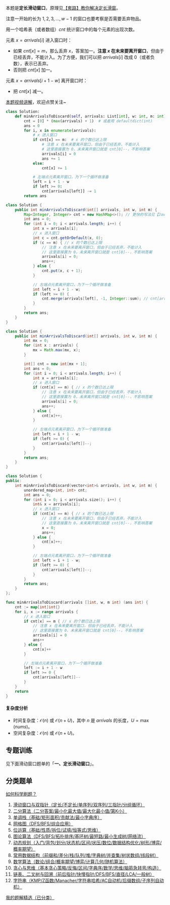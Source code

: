 本题是**定长滑动窗口**，原理见[【套路】教你解决定长滑窗](https://leetcode.cn/problems/maximum-number-of-vowels-in-a-substring-of-given-length/solutions/2809359/tao-lu-jiao-ni-jie-jue-ding-chang-hua-ch-fzfo/)。

注意一开始的长为 $1,2,3,\dots,w-1$ 的窗口也要考察是否需要丢弃物品。

用一个哈希表（或者数组）$\textit{cnt}$ 统计窗口中的每个元素的出现次数。

元素 $x = \textit{arrivals}[i]$ 进入窗口时：

- 如果 $\textit{cnt}[x]=m$，那么丢弃 $x$，答案加一。**注意 $x$ 在未来要离开窗口**，但由于已经丢弃，不能计入。为了方便，我们可以把 $\textit{arrivals}[i]$ 改成 $0$（或者负数），表示已丢弃。
- 否则把 $\textit{cnt}[x]$ 加一。

元素 $x = \textit{arrivals}[i+1-w]$ 离开窗口时：

- 把 $\textit{cnt}[x]$ 减一。

[本题视频讲解](https://www.bilibili.com/video/BV1TXHZzUE3K/?t=2m11s)，欢迎点赞关注~

```py [sol-Python3]
class Solution:
    def minArrivalsToDiscard(self, arrivals: List[int], w: int, m: int) -> int:
        cnt = [0] * (max(arrivals) + 1)  # 或者用 defaultdict(int)
        ans = 0
        for i, x in enumerate(arrivals):
            # x 进入窗口
            if cnt[x] == m:  # x 的个数已达上限
                # 注意 x 在未来要离开窗口，但由于已经丢弃，不能计入
                # 这里直接置为 0，未来离开窗口就是 cnt[0]--，不影响答案
                arrivals[i] = 0
                ans += 1
            else:
                cnt[x] += 1

            # 左端点元素离开窗口，为下一个循环做准备
            left = i + 1 - w
            if left >= 0:
                cnt[arrivals[left]] -= 1
        return ans
```

```java [sol-Java]
class Solution {
    public int minArrivalsToDiscard(int[] arrivals, int w, int m) {
        Map<Integer, Integer> cnt = new HashMap<>(); // 更快的写法见【Java 数组】
        int ans = 0;
        for (int i = 0; i < arrivals.length; i++) {
            int x = arrivals[i];
            // x 进入窗口
            int c = cnt.getOrDefault(x, 0);
            if (c == m) { // x 的个数已达上限
                // 注意 x 在未来要离开窗口，但由于已经丢弃，不能计入
                // 这里直接置为 0，未来离开窗口就是 cnt[0]--，不影响答案
                arrivals[i] = 0;
                ans++;
            } else {
                cnt.put(x, c + 1);
            }

            // 左端点元素离开窗口，为下一个循环做准备
            int left = i + 1 - w;
            if (left >= 0) {
                cnt.merge(arrivals[left], -1, Integer::sum); // cnt[arrivals[left]]--
            }
        }
        return ans;
    }
}
```

```java [sol-Java 数组]
class Solution {
    public int minArrivalsToDiscard(int[] arrivals, int w, int m) {
        int mx = 0;
        for (int x : arrivals) {
            mx = Math.max(mx, x);
        }

        int[] cnt = new int[mx + 1];
        int ans = 0;
        for (int i = 0; i < arrivals.length; i++) {
            int x = arrivals[i];
            // x 进入窗口
            if (cnt[x] == m) { // x 的个数已达上限
                // 注意 x 在未来要离开窗口，但由于已经丢弃，不能计入
                // 这里直接置为 0，未来离开窗口就是 cnt[0]--，不影响答案
                arrivals[i] = 0;
                ans++;
            } else {
                cnt[x]++;
            }

            // 左端点元素离开窗口，为下一个循环做准备
            int left = i + 1 - w;
            if (left >= 0) {
                cnt[arrivals[left]]--;
            }
        }
        return ans;
    }
}
```

```cpp [sol-C++]
class Solution {
public:
    int minArrivalsToDiscard(vector<int>& arrivals, int w, int m) {
        unordered_map<int, int> cnt;
        int ans = 0;
        for (int i = 0; i < arrivals.size(); i++) {
            int& x = arrivals[i];
            // x 进入窗口
            if (cnt[x] == m) { // x 的个数已达上限
                // 注意 x 在未来要离开窗口，但由于已经丢弃，不能计入
                // 这里直接置为 0，未来离开窗口就是 cnt[0]--，不影响答案
                x = 0;
                ans++;
            } else {
                cnt[x]++;
            }

            // 左端点元素离开窗口，为下一个循环做准备
            int left = i + 1 - w;
            if (left >= 0) {
                cnt[arrivals[left]]--;
            }
        }
        return ans;
    }
};
```

```go [sol-Go]
func minArrivalsToDiscard(arrivals []int, w, m int) (ans int) {
	cnt := map[int]int{}
	for i, x := range arrivals {
		// x 进入窗口
		if cnt[x] == m { // x 的个数已达上限
			// 注意 x 在未来要离开窗口，但由于已经丢弃，不能计入
			// 这里直接置为 0，未来离开窗口就是 cnt[0]--，不影响答案
			arrivals[i] = 0
			ans++
		} else {
			cnt[x]++
		}

		// 左端点元素离开窗口，为下一个循环做准备
		left := i + 1 - w
		if left >= 0 {
			cnt[arrivals[left]]--
		}
	}
	return
}
```

#### 复杂度分析

- 时间复杂度：$\mathcal{O}(n)$ 或 $\mathcal{O}(n + U)$，其中 $n$ 是 $\textit{arrivals}$ 的长度，$U=\max(\textit{nums})$。
- 空间复杂度：$\mathcal{O}(n)$ 或 $\mathcal{O}(n + U)$。

## 专题训练

见下面滑动窗口题单的「**一、定长滑动窗口**」。

## 分类题单

[如何科学刷题？](https://leetcode.cn/circle/discuss/RvFUtj/)

1. [滑动窗口与双指针（定长/不定长/单序列/双序列/三指针/分组循环）](https://leetcode.cn/circle/discuss/0viNMK/)
2. [二分算法（二分答案/最小化最大值/最大化最小值/第K小）](https://leetcode.cn/circle/discuss/SqopEo/)
3. [单调栈（基础/矩形面积/贡献法/最小字典序）](https://leetcode.cn/circle/discuss/9oZFK9/)
4. [网格图（DFS/BFS/综合应用）](https://leetcode.cn/circle/discuss/YiXPXW/)
5. [位运算（基础/性质/拆位/试填/恒等式/思维）](https://leetcode.cn/circle/discuss/dHn9Vk/)
6. [图论算法（DFS/BFS/拓扑排序/基环树/最短路/最小生成树/网络流）](https://leetcode.cn/circle/discuss/01LUak/)
7. [动态规划（入门/背包/划分/状态机/区间/状压/数位/数据结构优化/树形/博弈/概率期望）](https://leetcode.cn/circle/discuss/tXLS3i/)
8. [常用数据结构（前缀和/差分/栈/队列/堆/字典树/并查集/树状数组/线段树）](https://leetcode.cn/circle/discuss/mOr1u6/)
9. [数学算法（数论/组合/概率期望/博弈/计算几何/随机算法）](https://leetcode.cn/circle/discuss/IYT3ss/)
10. [贪心与思维（基本贪心策略/反悔/区间/字典序/数学/思维/脑筋急转弯/构造）](https://leetcode.cn/circle/discuss/g6KTKL/)
11. [链表、二叉树与回溯（前后指针/快慢指针/DFS/BFS/直径/LCA/一般树）](https://leetcode.cn/circle/discuss/K0n2gO/)
12. [字符串（KMP/Z函数/Manacher/字符串哈希/AC自动机/后缀数组/子序列自动机）](https://leetcode.cn/circle/discuss/SJFwQI/)

[我的题解精选（已分类）](https://github.com/EndlessCheng/codeforces-go/blob/master/leetcode/SOLUTIONS.md)

